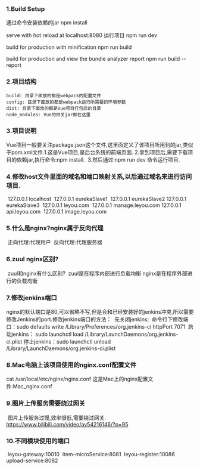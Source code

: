 ### 1.Build Setup

通过命令安装依赖的jar
npm install

serve with hot reload at localhost:8080 运行项目
npm run dev

build for production with minification
npm run build

build for production and view the bundle analyzer report
npm run build --report

### 2.项目结构

```
build: 目录下面放的都是webpack的配置文件
config: 目录下面放的都是webpack运行所需要的环境参数
dist: 目录下面放的都是Vue项目打包后的目录
node_modules: Vue的相关jar都在这里
```

### 3.项目说明

​    Vue项目一般要关注package.json这个文件,这里面定义了该项目所用到的jar,类似于pom.xml文件.
​    1.这是Vue项目,是后台系统的前端页面.
​    2.拿到项目后,需要下载项目的依赖jar,执行命令:npm install.
​    3.然后通过:npm run dev 命令运行项目.

### 4.修改host文件里面的域名和端口映射关系,以后通过域名来进行访问项目.

​    127.0.0.1	localhost
​    127.0.0.1	eurekaSlave1
​    127.0.0.1	eurekaSlave2
​    127.0.0.1	eurekaSlave3
​    127.0.0.1	leyou.com
​    127.0.0.1	manage.leyou.com
​    127.0.0.1	api.leyou.com
​    127.0.0.1	image.leyou.com

### 5.什么是nginx?nginx属于反向代理

​    正向代理:代理用户
​    反向代理:代理服务器

### 6.zuul nginx区别?

​    zuul和nginx有什么区别?
​    zuul是在程序内部进行负载均衡
​    nginx是在程序外部进行的负载均衡

### 7.修改jenkins端口

​    nginx的默认端口是80,可以省略不写,但是会和已经安装好的jenkins冲突,所以需要修改Jenkins的port.
​    修改jenkins端口的方法：
​    先关闭jenkins;
​    命令行下修改端口：sudo defaults write /Library/Preferences/org.jenkins-ci httpPort 7071
​    启动jenkins： sudo launchctl load /Library/LaunchDaemons/org.jenkins-ci.plist
​    停止jenkins：sudo launchctl unload /Library/LaunchDaemons/org.jenkins-ci.plist

### 8.Mac电脑上该项目使用的nginx.conf配置文件

cat /usr/local/etc/nginx/nginx.conf
这是Mac上的nginx配置文件:Mac_nginx.conf

### 9.图片上传服务需要绕过网关

​    图片上传服务过慢,效率很低,需要绕过网关.
​    https://www.bilibili.com/video/av54216146/?p=95

### 10.不同模块使用的端口

​    leyou-gateway:10010
​    item-microService:8081
​    leyou-register:10086
​    upload-service:8082

